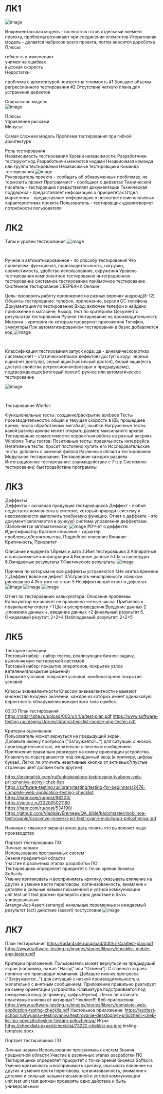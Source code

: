 # ЛК1
![image](https://user-images.githubusercontent.com/97594164/224911798-52867da4-5215-430e-929a-e90dcd3ceba5.png)

Инкрементальная модель - полностью готов отдельный элемент проекта, проблемы возникают при соединении элементов Итеративная модель - делается набросок всего проекта, потом вносится дороботка Плюсы: </br>

гибкость в изменениях</br>
учимся на ошибках</br>
высокая скорость</br>
Недостатки:</br>

проблема с архитектурой
неизвестна стоимость
#1 Большие объемы регрессионного тестирования
#2 Отсутствие четкого плана для устранения дефектов</br>

Спиральная модель</br>
![image](https://user-images.githubusercontent.com/97594164/224912255-5e573252-a7e4-4d4c-bda8-613403cef951.png)

Плюсы: </br>
Управление рисками</br>
Минусы:</br>

Самая сложная модель
Проблема тестирования при гибкой архитектуре

Роль тестирования</br>
Независимость тестирования Уровни низвасимости:
Разработчики тестируют код
Разработкичи меняются кодами
Независимая команда или группа тестирования
Независимые тестировщики
Команда тестирования
![image](https://user-images.githubusercontent.com/97594164/224912648-187c20a8-43e4-476d-a561-cfe68133b4d5.png)
</br>
Руководитель проекта - сообщать об обнаруженных проблемах, не тормозить проект
Программист - сообщают о дефектах
Технический писатель - тестировщик предаставляет документации
Техническая поддержка - предаставляет информацию о приорететах
Отдел маркетинга - предаставляет информацию о несоответствии ключевых характеристиках проекта
Пользователь - тестировщик удовлитворяет потребности пользователя</br>

# ЛК2
Типы и уровни тестирования
![image](https://user-images.githubusercontent.com/97594164/224912880-a3db3d29-4246-41c1-b5b8-e9ab456ed75f.png)


</br>

Ручное и автоматизированное - по способу тестирования
Что проверяем: функционал, производительность, нагрузки, совместимость, удобство использование, окружения
Уровень тестирования
компонентное тестирование
интеграционное тестирование
системное тестирование
приёмочное тестирование
Системное тестирование СБЕРБАНК Онлайн:</br>

Цель: проверить работу приложение на разных версиях андроид(8-12)
Объекты тестирование: телефон, приложение, версия ОС телефона
Документация по тестированию
Вход: включен телефон и найдено приложение в магазине; Выход: тест по критериям
Документ о результатах тестирования
Ручное тестирование на производительность
Метрика - критерии по которым проверяют приложения
Телефон, эмуляторы
При автоматизированном тестировании в базис добавляется код 
![image](https://user-images.githubusercontent.com/97594164/224912985-d7ceadb7-1552-43f5-baa0-673515c4bfaa.png)

</br>


Классификация тестирования
запуск кода: да - динамическое(отказ системы)/нет - статическое(поиск дефектов)
доступ к коду: черный ящик(нет доступа), серый ящик(частичный достоп), белый ящик(есть доступ)
свойства
регрессионное(возврат к предыдущему), подтверждающее(итоговый проект)
ручное или автоматическое тестирование

![image](https://user-images.githubusercontent.com/97594164/224913164-a56ce23e-8b51-4bf6-8998-fad2cc06b01f.png)


</br>


Тестирование WinRar:

Функциональные тесты: создание/раскрытие архbвов
Тесты производительности: общая и текущая скорости в КБ; прошедшее время; число обработанных мегабайт; ошибки
Нагрузочные тесты: какой размер архива может открыть,размер максильного архива
Тестирование совместимости: корректная работа на разный весриях Windows
Типы тестов:
Позитивные тесты: правильность интерфейса
Негативные тесты: просит постоянно купить его
Исследовательские тесты: добавить с заменой файлов
Различные области тестирования:
Модульное тестирование: Тестирование каждого раздела
Интеграционное тестирование: взаимодействие с 7-zip
Системное тестирование: быстродействие программы


# ЛК3
Деффекты </br>
Деффекты - основная продукция тестировщиков Деффект - любой недостаток компонента в системе, который приводит систему к невозможности выполнить требуемую функцию. Отчет о деффекте - это документ(заполняется в ручную) система управления деффектами.(Заполняется автоматически)
![image](https://user-images.githubusercontent.com/97594164/224913864-b65a4918-bae6-4396-8eac-629d3bb09bdd.png)
#Отчет о деффекте: Идентификатор Краткое описание - характер проблемы,обстоятельства, Подробное описание Влияние - Критичность, Приоритет </br>

Описание инцидента
1.Время и дата 
2.Имя тестировщика
3.Аппаратные и программные конфигурации
4.Входные данные
5.Шаги процедуры
6.Ожидаемые результаты
7.Фактические результаты
![image](https://user-images.githubusercontent.com/97594164/224913942-4eaee482-9bb3-42f2-b644-f5193b9deadc.png)

Причина по которым не все деффекты устраняются
1.Не хватка времени
2.Деффект вовсе не дефект
3.Устранять неисправности слишком рискованно
4.Это того не стоит
5.Неэффективный отчет о дефектах
![image](https://user-images.githubusercontent.com/97594164/224913980-5795b2a6-5dba-4877-96b4-b3b9d3e4b013.png)
![image](https://user-images.githubusercontent.com/97594164/224914010-f7027fe6-2cd5-4afe-be80-1bf3924d2ccd.png)
![image](https://user-images.githubusercontent.com/97594164/224914040-3fadde9a-5098-4099-bb33-92d1b42ca23a.png)

Отчет по тестированию калькулятора:
Описание проблемы: Калькулятор вычисляет не правильно четные числа. Прибавляя к правильному ответу +1
Шаги воспроизведения:Введение данных 2 ,сложение данных +, введение данных +2 финальный результат 5.
Ожидаемый резутат: 2+2=4
Наблюдаемый результат: 2+2=5

# ЛК5
Тесторые сценарии </br>
Тестовый набор - набор тестов, реализующих бизнес-задачу, выполняемую тестируемой системой </br>
Тестовый набор: покрытие операторов, покрытие узлов ветвления(покрытие решений) </br>
Покрытие условий: покрытие условий, комбинаторное покрытие условий </br>

Классы эквивалентности
Классом эквивалентности называют множество входных значений, каждое из которых имеет одинаковую вероятность обнаружения конкретного типа ошибок. </br>

03.03 План тестирования </br>
https://radar4site.ru/upload/000/u1/4/a/test-plan.pdf
https://www.software-testing.ru/images/stories/library/checklist-mobile-app-testen.pdf

Критерии оценивания: </br>
Пользователь может вернуться на предыдущий экран. </br>
Добавьте иконку прогресса ("Загружается…") для ситуаций с низкой производительностью, желательно с внятным сообщением. </br>
Приложение правильно реагирует на смену ориентации устройства. </br>
Клавиатура подстраивается под ожидаемый ввод (к примеру, цифры/буквы). Легко ли отличить неактивные кнопки от активных?(пустые страницы цвет должен быть другим) </br>

https://testmatick.com/ru/funktsionalnoe-testirovanie-lyubogo-veb-prilozheniya-polnyj-chek-list/ </br>
https://software-testing.ru/library/testing/testing-for-beginners/2478-complete-web-application-testing-checklist </br>
https://habr.com/ru/post/98203/ </br>
https://victorz.ru/202005021160 </br>
https://habr.com/ru/post/534190/ </br>
https://github.com/VladislavEremeev/QA_bible/blob/master/mobilnoe-testirovanie/osnovnye-proverki-pri-testirovanii-mobilnogo-prilozheniya.md </br>

Начиная с главного экрана нужно дать понять что выполняет наше производство </br>

Портрет тестировщика ПО </br>
Личные навыки </br>
Использование программных систем </br>
Знания предметной области </br>
Участие в различных этапах разработки ПО </br>
Тестировщики определяет приоритет с точки зрения бизнеса </br>
Softscils </br>
Умение критиковать и воспринимать критику, оказывать влияение на других и умение вести переговоры, организованность, внимание к деталям и сильные навыки письменной и устной коммуникации </br>
unit test unit test должен проверять одно действие и быть универсальным </br>
Arrange-Act-Assert (arrange) начальные переменные и ожидаемый результат (act) действие (assert) постусловие
![image](https://user-images.githubusercontent.com/97594164/224914971-98fd60b6-9c3b-4a74-a9f6-ad6c4696bffa.png)



# ЛК7 

План тестирования https://radar4site.ru/upload/000/u1/4/a/test-plan.pdf https://www.software-testing.ru/images/stories/library/checklist-mobile-app-testen.pdf </br>

Критерии приложения: Пользователь может вернуться на предыдущий экран (например, нажав "Назад" или "Отмена"). С главного экрана понятно что производит компания. Добавьте иконку прогресса ("Загружается…") для ситуаций с низкой производительностью, желательно с внятным сообщением. Приложение правильно реагирует на смену ориентации устройства. Клавиатура подстраивается под ожидаемый ввод (к примеру, цифры/буквы). Легко ли отличить неактивные кнопки от активных? Чеклист!!! Веб-приложения: https://www.software-testing.ru/images/stories/library/complete-web-application-testing-checklis.pdf Настольное приложение: https://sedtest-school.ru/nyuansy-testirovaniya/testirovanie-desktopnyh-prilozhenij-chek-list-po-speczificheskim-testam-prilozheniya/ Игры: https://checklists.expert/checklist/73222-cheklist-po-igre testing-template.docx

Портрет тестировщика ПО </br>

Личные навыки Использование программных систем Знания предметной области Участие в различных этапах разработки ПО Тестировщики определяет приоритет с точки зрения бизнеса Softscils Умение критиковать и воспринимать критику, оказывать влияение на других и умение вести переговоры, организованность, внимание к деталям и сильные навыки письменной и устной коммуникации
 </br>
unit test unit test должен проверять одно действие и быть универсальным

